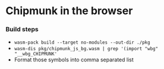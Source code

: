 # Chipmunk in the browser


### Build steps

- `wasm-pack build --target no-modules --out-dir ./pkg`
- `wasm-dis pkg/chipmunk_js_bg.wasm | grep '(import "wbg" "__wbg_CHIPMUNK'`
- Format those symbols into comma separated list
